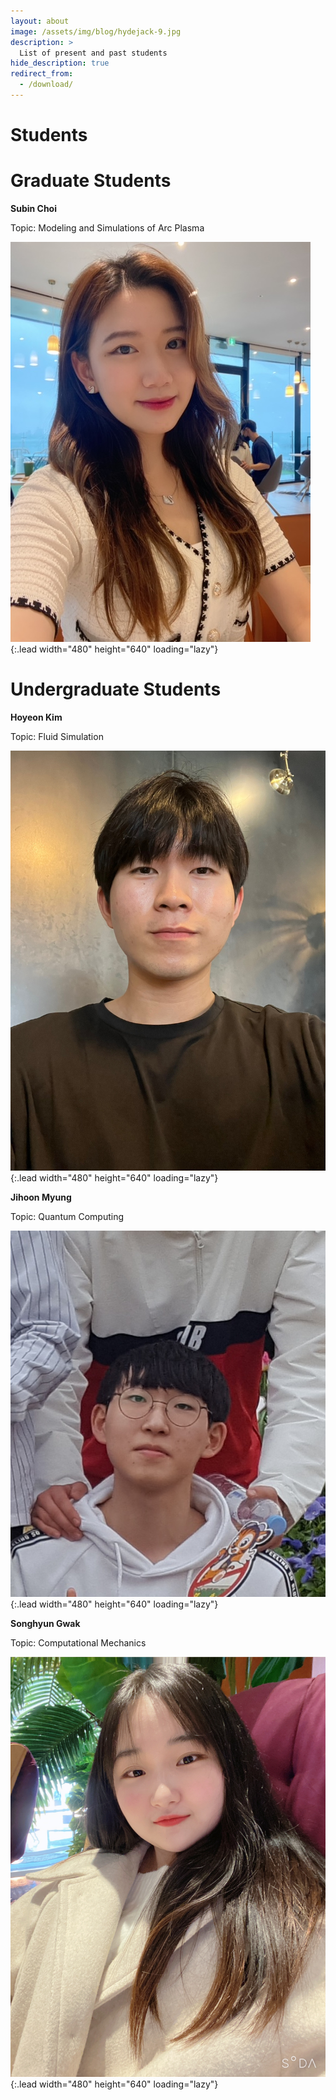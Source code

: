 ```yaml
---
layout: about
image: /assets/img/blog/hydejack-9.jpg
description: >
  List of present and past students 
hide_description: true
redirect_from:
  - /download/
---
```


# Students

# Graduate Students


**Subin Choi**

Topic: Modeling and Simulations of Arc Plasma

![Screenshot](/assets/img/students/subin.jpeg){:.lead width="480" height="640" loading="lazy"}

# Undergraduate Students

**Hoyeon Kim**

Topic: Fluid Simulation

![Screenshot](/assets/img/students/hoyeon.jpeg){:.lead width="480" height="640" loading="lazy"}

**Jihoon Myung**

Topic: Quantum Computing

![Screenshot](/assets/img/students/myungjihoon.jpg){:.lead width="480" height="640" loading="lazy"}

**Songhyun Gwak**

Topic: Computational Mechanics

![Screenshot](/assets/img/students/songhyun.jpeg){:.lead width="480" height="640" loading="lazy"}

